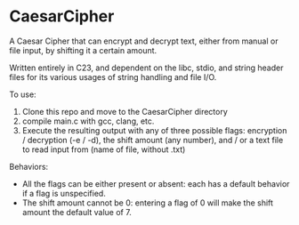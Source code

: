 # CaesarCipher

A Caesar Cipher that can encrypt and decrypt text, either from manual or file input, by shifting it a certain amount.

Written entirely in C23, and dependent on the libc, stdio, and string header files for its various usages of string handling and file I/O.

To use: 
1. Clone this repo and move to the CaesarCipher directory
2. compile main.c with gcc, clang, etc.
3. Execute the resulting output with any of three possible flags: encryption / decryption (-e / -d), the shift amount (any number), and / or a text file to read input from (name of file, without .txt)

Behaviors:
- All the flags can be either present or absent: each has a default behavior if a flag is unspecified.
- The shift amount cannot be 0: entering a flag of 0 will make the shift amount the default value of 7.
